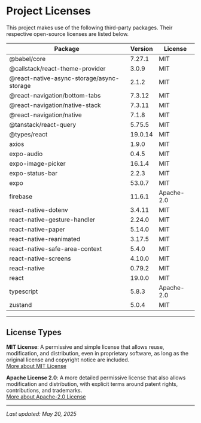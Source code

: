 # Project Licenses

This project makes use of the following third-party packages. Their respective open-source licenses are listed below.

| Package                                   | Version | License    |
| ----------------------------------------- | ------- | ---------- |
| @babel/core                               | 7.27.1  | MIT        |
| @callstack/react-theme-provider           | 3.0.9   | MIT        |
| @react-native-async-storage/async-storage | 2.1.2   | MIT        |
| @react-navigation/bottom-tabs             | 7.3.12  | MIT        |
| @react-navigation/native-stack            | 7.3.11  | MIT        |
| @react-navigation/native                  | 7.1.8   | MIT        |
| @tanstack/react-query                     | 5.75.5  | MIT        |
| @types/react                              | 19.0.14 | MIT        |
| axios                                     | 1.9.0   | MIT        |
| expo-audio                                | 0.4.5   | MIT        |
| expo-image-picker                         | 16.1.4  | MIT        |
| expo-status-bar                           | 2.2.3   | MIT        |
| expo                                      | 53.0.7  | MIT        |
| firebase                                  | 11.6.1  | Apache-2.0 |
| react-native-dotenv                       | 3.4.11  | MIT        |
| react-native-gesture-handler              | 2.24.0  | MIT        |
| react-native-paper                        | 5.14.0  | MIT        |
| react-native-reanimated                   | 3.17.5  | MIT        |
| react-native-safe-area-context            | 5.4.0   | MIT        |
| react-native-screens                      | 4.10.0  | MIT        |
| react-native                              | 0.79.2  | MIT        |
| react                                     | 19.0.0  | MIT        |
| typescript                                | 5.8.3   | Apache-2.0 |
| zustand                                   | 5.0.4   | MIT        |

---

## License Types

**MIT License**: A permissive and simple license that allows reuse, modification, and distribution, even in proprietary software, as long as the original license and copyright notice are included.  
 [More about MIT License](https://opensource.org/licenses/MIT)

**Apache License 2.0**: A more detailed permissive license that also allows modification and distribution, with explicit terms around patent rights, contributions, and trademarks.  
 [More about Apache-2.0 License](https://www.apache.org/licenses/LICENSE-2.0)

---

_Last updated: May 20, 2025_
